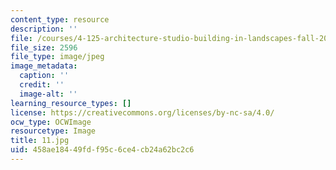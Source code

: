 ```yaml
---
content_type: resource
description: ''
file: /courses/4-125-architecture-studio-building-in-landscapes-fall-2002/458ae18449fdf95c6ce4cb24a62bc2c6_11.jpg
file_size: 2596
file_type: image/jpeg
image_metadata:
  caption: ''
  credit: ''
  image-alt: ''
learning_resource_types: []
license: https://creativecommons.org/licenses/by-nc-sa/4.0/
ocw_type: OCWImage
resourcetype: Image
title: 11.jpg
uid: 458ae184-49fd-f95c-6ce4-cb24a62bc2c6
---
```

